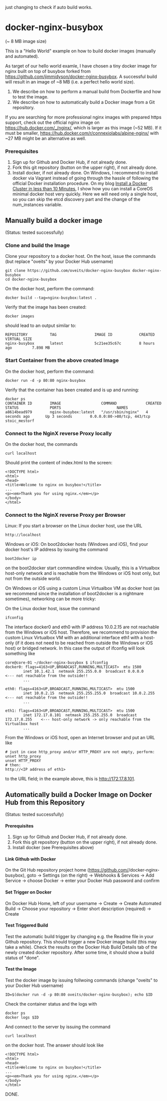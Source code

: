 just changing to check if auto build works. 

# docker-nginx-busybox 
(~ 8 MB image size)

This is a "Hello World" example on how to build docker images (manually and automated). 

As target of our hello world examle, I have chosen a tiny docker image for nginx built on top of busybox forked from https://github.com/jimmidyson/docker-nginx-busybox. A successful build will result in an image of ~8 MB (i.e. a perfect hello world size).

1. We describe on how to perform a manual build from Dockerfile and how to test the image. 
2. We describe on how to automatically build a Docker image from a Git repository.

If you are searching for more professional nginx images with prepared https support, check out the official nginx image on https://hub.docker.com/_/nginx/, which is larger as this image (~52 MB). If it must be smaller, https://hub.docker.com/r/connexiolabs/alpine-nginx/ with ~27 MB might be an alternative as well.

### Prerequisites
1. Sign up for Github and Docker Hub, if not already done.
2. Fork this git repository (button on the upper right), if not already done.
3. Install docker, if not already done. On Windows, I recommend to install docker via Vagrant instead of going through the hassle of following the official Docker installation procedure. On my blog [Install a Docker Cluster in less than 10 Minutes](https://oliverveits.wordpress.com/2015/08/19/docker-coreos-cluster-in-less-than-10-minutes), I show how you can install a CoreOS minimal docker host very quickly. Here we will need only a single host, so you can skip the etcd discovery part and the change of the num_instances variable.

## Manually build a docker image
(Status: tested successfully)

### Clone and build the Image

Clone your repository to a docker host. On the host, issue the commands (but replace "oveits" by your Docker Hub username)

    git clone https://github.com/oveits/docker-nginx-busybox docker-nginx-busybox
    cd docker-nginx-busybox

On the docker host, perform the command:

    docker build --tag=nginx-busybox:latest .

Verify that the image has been created:

    docker images
    
should lead to an output similar to:

    REPOSITORY          TAG                 IMAGE ID            CREATED             VIRTUAL SIZE
    nginx-busybox       latest              5c21ee35c67c        8 hours ago         7.898 MB

### Start Container from the above created Image
On the docker host, perform the command:

    docker run -d -p 80:80 nginx-busybox

Verify that the container has been created and is up and running:

    docker ps
    CONTAINER ID        IMAGE                  COMMAND             CREATED             STATUS              PORTS                         NAMES
    a8614bead979        nginx-busybox:latest   "/usr/sbin/nginx"   4 seconds ago       Up 3 seconds        0.0.0.0:80->80/tcp, 443/tcp   stoic_mestorf

### Connect to the NginX reverse Proxy locally
On the docker host, the commands

    curl localhost
    
Should print the content of index.html to the screen:

    <!DOCTYPE html>
    <html>
    <head>
    <title>Welcome to nginx on busybox!</title>
    ...
    <p><em>Thank you for using nginx.</em></p>
    </body>
    </html>

### Connect to the NginX reverse Proxy per Browser
Linux:
If you start a browser on the Linux docker host, use the URL 

    http://localhost
    
Windows or iOS:
On boot2docker hosts (Windows and iOS), find your docker host's IP address by issuing the command 
    
    boot2docker ip
     
on the boot2docker start commandline window. Usually, this is a Virtualbox host-only network and is reachable from the Windows or iOS host only, but not from the outside world.

On Windows or iOS using a custom Linux Virtualbox VM as docker host (as we recommend since the installation of boot2docker is a nightmare sometimes), networking can be more tricky:

On the Linux docker host, issue the command

    ifconfig
    
The interface docker0 and eth0 with IP address 10.0.2.15 are not reachable from the Windows or iOS host. Therefore, we recommend to provision the custom Linux Virtualbox VM with an additional interface eth1 with a host-only (if it does not need to be reached from outside the Windows or iOS host) or bridged network. In this case the output of ifconfig will look something like  

    core@core-01 ~/docker-nginx-busybox $ ifconfig
    docker0: flags=4163<UP,BROADCAST,RUNNING,MULTICAST>  mtu 1500
            inet 10.1.42.1  netmask 255.255.0.0  broadcast 0.0.0.0              <--- not reachable from the outside!!
            ...
    
    eth0: flags=4163<UP,BROADCAST,RUNNING,MULTICAST>  mtu 1500
            inet 10.0.2.15  netmask 255.255.255.0  broadcast 10.0.2.255         <--- not reachable from the outside!!
            ...
    
    eth1: flags=4163<UP,BROADCAST,RUNNING,MULTICAST>  mtu 1500
            inet 172.17.8.101  netmask 255.255.255.0  broadcast 172.17.8.255    <--- host-only network -> only reachable from the Virtualbox host
            ...

From the Windows or iOS host, open an Internet browser and put an URL like

    # just in case http_proxy and/or HTTP_PROXY are not empty, perform:
    unset http_proxy
    unset HTTP_PROXY
    # then:
    http://<IP address of eth1>

to the URL field; in the example above, this is http://172.17.8.101.

## Automatically build a Docker Image on Docker Hub from this Repository
(Status: tested successfully)

#### Prerequisites
1. Sign up for Github and Docker Hub, if not already done. 
2. Fork this git repository (button on the upper right), if not already done.
3. Install docker (see Prerequisites above)

#### Link Github with Docker
On the Git Hub repository project home (https://github.com/<yourname>/docker-nginx-busybox), goto -> Settings (on the right) -> Webhooks & Services -> Add Service -> choose Docker -> enter your Docker Hub password and confirm

#### Set Trigger on Docker
On Docker Hub Home, left of your username -> Create -> Create Automated Build -> Choose your repository -> Enter short description (required) -> Create

#### Test Triggered Build

Test the automatic build trigger by changing e.g. the Readme file in your Github repository. This should trigger a new Docker image build (this may take a while). Check the results on the Docker Hub Build Details tab of the newly created docker repository. After some time, it should show a build status of "done".

#### Test the Image
Test the docker image by issuing follwoing commands (change "oveits" to your Docker Hub username)

    ID=$(docker run -d -p 80:80 oveits/docker-nginx-busybox); echo $ID
    
Check the container status and the logs with

    docker ps
    docker logs $ID
    
And connect to the server by issuing the command

    curl localhost
    
on the docker host. The answer should look like

    <!DOCTYPE html>
    <html>
    <head>
    <title>Welcome to nginx on busybox!</title>
    ...
    <p><em>Thank you for using nginx.</em></p>
    </body>
    </html>
    
DONE.
